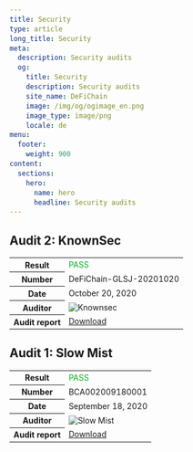```yaml
---
title: Security
type: article
long_title: Security
meta:
  description: Security audits
  og:
    title: Security
    description: Security audits
    site_name: DeFiChain
    image: /img/og/ogimage_en.png
    image_type: image/png
    locale: de
menu:
  footer:
    weight: 900
content:
  sections:
    hero:
      name: hero
      headline: Security audits
---
```


## Audit 2: KnownSec

<table>
  <tr>
    <th>Result</th>
    <td>
      <span style="color:#02B31B;">PASS</span>
    </td>
  </tr>
  <tr>
    <th>Number</th>
    <td>DeFiChain-GLSJ-20201020</td>
  </tr>
  <tr>
    <th>Date</th>
    <td>October 20, 2020</td>
  </tr>
  <tr>
    <th>Auditor</th>
    <td>
      <img class="cert-link" src="/img/external/logo-knownsec.png" srcset="/img/external/logo-knownsec.png 1x, /img/external/logo-knownsec@2x.png 2x" alt="Knownsec">
    </td>
  </tr>
  <tr>
    <th>Audit report</th>
    <td>
      <a href="/downloads/DeFiChain-Security-Audit-Report-V1.pdf" target="_blank">Download</a>
    </td>
  </tr>
</table>

## Audit 1: Slow Mist

<table>
  <tr>
    <th>Result</th>
    <td>
      <span style="color:#02B31B;">PASS</span>
    </td>
  </tr>
  <tr>
    <th>Number</th>
    <td>BCA002009180001</td>
  </tr>
  <tr>
    <th>Date</th>
    <td>September 18, 2020</td>
  </tr>
  <tr>
    <th>Auditor</th>
    <td>
      <img class="cert-link" src="/img/external/logo-slowmist.png" srcset="/img/external/logo-slowmist.png 1x, /img/external/logo-slowmist@2x.png 2x" alt="Slow Mist">
    </td>
  </tr>
  <tr>
    <th>Audit report</th>
    <td>
      <a href="/downloads/defichain-security-audit-slowmist.pdf" target="_blank">Download</a>
    </td>
  </tr>
</table>
